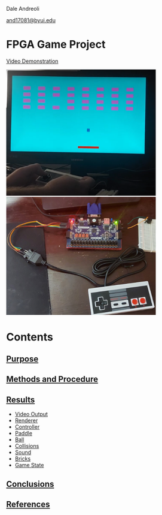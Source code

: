 Dale Andreoli

and17081@byui.edu

# FPGA Game Project

[Video Demonstration](https://youtu.be/BgsAh8YejHQ)

<img src="Report/Images/gameplay.png" alt="gameplay" width="400"/>

<img src="Report/Images/final_photo.jpg" alt="gameplay" width="400"/>


# Contents
## [Purpose](Report/Purpose.md)
## [Methods and Procedure](Report/Methods.md)
## [Results](Report/Results.md)
* [Video Output](Report/Results-VideoOutput.md)
* [Renderer](Report/Results-Renderer.md)
* [Controller](Report/Results-Controller.md)
* [Paddle](Report/Results-Paddle.md)
* [Ball](Report/Results-Ball.md)
* [Collisions](Report/Results-Collisions.md)
* [Sound](Report/Results-Sound.md)
* [Bricks](Report/Results-Bricks.md)
* [Game State](Report/Results-GameState.md)
## [Conclusions](Report/Conclusions.md)
## [References](Report/References.md)